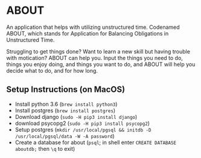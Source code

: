 # ABOUT
An application that helps with utilizing unstructured time. Codenamed ABOUT, which stands for Application for Balancing Obligations in Unstructured Time.

Struggling to get things done? Want to learn a new skill but having trouble with motication? ABOUT can help you. Input the things you need to do, things you enjoy doing, and things you want to do, and ABOUT will help you decide what to do, and for how long.

## Setup Instructions (on MacOS)
* Install python 3.6 (`brew install python3`)
* Install postgres (`brew install postgres`)
* Download django (`sudo -H pip3 install django`)
* download psycopg2 (`sudo -H pip3 install psycopg2`)
* Setup postgres (`mkdir /usr/local/pgsql && initdb -D /usr/local/pgsql/data -W -A password`)
* Create a database for about (`psql`; in shell enter `CREATE DATABASE aboutdb;` then `\q` to exit)

